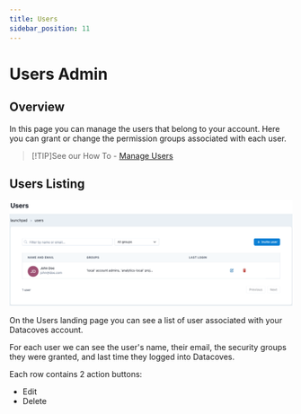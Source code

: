 ```yaml
---
title: Users
sidebar_position: 11
---
```


# Users Admin

## Overview

In this page you can manage the users that belong to your account. Here you can grant or change the permission groups associated with each user.

>[!TIP]See our How To - [Manage Users](how-tos/datacoves/how_to_manage_users.md)

## Users Listing

![Users Listing](./assets/users_landing.png)

On the Users landing page you can see a list of user associated with your Datacoves account.

For each user we can see the user's name, their email, the security groups they were granted, and last time they logged into Datacoves.

Each row contains 2 action buttons:

- Edit
- Delete
